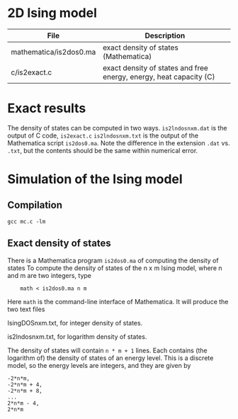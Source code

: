 # 2D Ising model

File                    | Description
------------------------|--------------------
mathematica/is2dos0.ma  | exact density of states (Mathematica)
c/is2exact.c            | exact density of states and free energy, energy, heat capacity (C)


# Exact results

The density of states can be computed in two ways.
`is2lndosnxm.dat` is the output of C code, `is2exact.c`
`is2lndosnxm.txt` is the output of the Mathematica script `is2dos0.ma`.
Note the difference in the extension `.dat` vs. `.txt`,
but the contents should be the same within numerical error.


# Simulation of the Ising model

## Compilation

```
gcc mc.c -lm
```

## Exact density of states

There is a Mathematica program `is2dos0.ma` of computing
the density of states
To compute the density of states of the n x m Ising model,
where n and m are two integers, type
```
    math < is2dos0.ma n m
```
Here `math` is the command-line interface of Mathematica.
It will produce the two text files

IsingDOSnxm.txt, for integer density of states.

is2lndosnxm.txt, for logarithm density of states.

The density of states will contain `n * m + 1` lines.
Each contains (the logarithm of) the density of states
of an energy level.  This is a discrete model,
so the energy levels are integers, and they are given by
```
-2*n*m,
-2*n*m + 4,
-2*n*m + 8,
...
2*n*m - 4,
2*n*m
```
